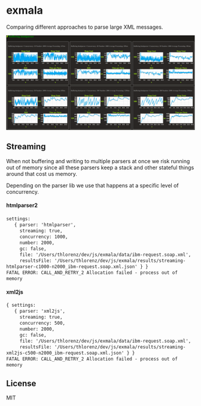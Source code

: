 # exmala

Comparing different approaches to parse large XML messages.

[![img](assets/buffering-streaming-htmlparser.gif)](http://thlorenz.github.io/exmala/client/)

## Streaming

When not buffering and writing to multiple parsers at once we risk running out of memory since all these parsers keep
a stack and other stateful things around that cost us memory.

Depending on the parser lib we use that happens at a specific level of concurrency.

#### htmlparser2

```
settings:
   { parser: 'htmlparser',
     streaming: true,
     concurrency: 1000,
     number: 2000,
     gc: false,
     file: '/Users/thlorenz/dev/js/exmala/data/ibm-request.soap.xml',
     resultsFile: '/Users/thlorenz/dev/js/exmala/results/streaming-htmlparser-c1000-n2000_ibm-request.soap.xml.json' } }
FATAL ERROR: CALL_AND_RETRY_2 Allocation failed - process out of memory
```

#### xml2js 

```
{ settings:
   { parser: 'xml2js',
     streaming: true,
     concurrency: 500,
     number: 2000,
     gc: false,
     file: '/Users/thlorenz/dev/js/exmala/data/ibm-request.soap.xml',
     resultsFile: '/Users/thlorenz/dev/js/exmala/results/streaming-xml2js-c500-n2000_ibm-request.soap.xml.json' } }
FATAL ERROR: CALL_AND_RETRY_2 Allocation failed - process out of memory
```

## License

MIT
